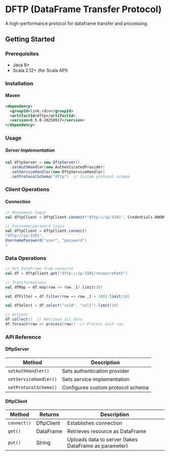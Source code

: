 # DFTP (DataFrame Transfer Protocol)

A high-performance protocol for dataframe transfer and processing.

## Getting Started

### Prerequisites
- Java 8+
- Scala 2.12+ (for Scala API)

### Installation

#### Maven
```xml
<dependency>
  <groupId>link.rdcn</groupId>
  <artifactId>dftp</artifactId>
  <version>0.5.0-20250917</version>
</dependency>
```
### Usage

##### Server Implementation

```scala
val dftpServer = new DftpServer()
  .setAuthHandler(new AuthenticatedProvider)
  .setServiceHandler(new DftpServiceHandler)
  .setProtocolSchema("dftp")  // Custom protocol schema
```

### Client Operations

#### Connection

```scala
// Anonymous login
val dftpClient = DftpClient.connect("dftp://ip:3101", Credentials.ANONYMOUS)

// Username/password login
val dftpClient = DftpClient.connect(
"dftp://ip:3101",
UsernamePassword("user", "password")
)
```

### Data Operations

```scala
// Get DataFrame from resource
val df = dftpClient.get("dftp://ip:3101/resourcePath")

// Transformations
val dfMap = df.map(row => row._1).limit(10)

val dfFilter = df.filter(row => row._1 > 100).limit(10)

val dfSelect = df.select("col0", "col1").limit(10)

// Actions
df.collect()  // Retrieve all data
df.foreach(row => process(row))  // Process each row
```

### API Reference

#### DftpServer

| Method               | Description                          |
|----------------------|--------------------------------------|
| `setAuthHandler()`   | Sets authentication provider        |
| `setServiceHandler()`| Sets service implementation         |
| `setProtocolSchema()`| Configures custom protocol schema   |

#### DftpClient

| Method      | Returns    | Description                                  |
|-------------|------------|----------------------------------------------|
| `connect()` | DftpClient | Establishes connection                      |
| `get()`     | DataFrame  | Retrieves resource as DataFrame            |
| `put()`     | String     | Uploads data to server (takes DataFrame as parameter) |
